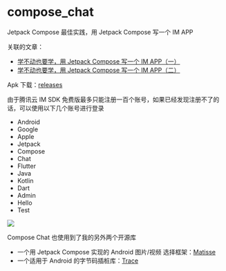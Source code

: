 # compose_chat

Jetpack Compose 最佳实践，用 Jetpack Compose 写一个 IM APP

关联的文章：

- [学不动也要学，用 Jetpack Compose 写一个 IM APP（一）](https://juejin.cn/post/6991429231821684773)
- [学不动也要学，用 Jetpack Compose 写一个 IM APP（二）](https://juejin.cn/post/7028397244894330917)

Apk 下载：[releases](https://github.com/leavesCZY/compose_chat/releases)

由于腾讯云 IM SDK 免费版最多只能注册一百个账号，如果已经发现注册不了的话，可以使用以下几个账号进行登录

- Android
- Google
- Apple
- Jetpack
- Compose
- Chat
- Flutter
- Java
- Kotlin
- Dart
- Admin
- Hello
- Test

![](https://user-images.githubusercontent.com/30774063/221415412-57eb8da5-e85c-4409-9a0f-37df11f71a70.gif)

Compose Chat 也使用到了我的另外两个开源库

- 一个用 Jetpack Compose 实现的 Android 图片/视频 选择框架：[Matisse](https://github.com/leavesCZY/Matisse)
- 一个适用于 Android 的字节码插桩库：[Trace](https://github.com/leavesCZY/Trace)